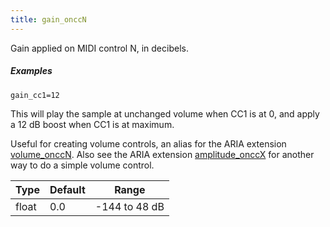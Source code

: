 ```yaml
---
title: gain_onccN
---
```

Gain applied on MIDI control N, in decibels.

##### Examples

```
gain_cc1=12
```

This will play the sample at unchanged volume when CC1 is at 0,
and apply a 12 dB boost when CC1 is at maximum.

Useful for creating volume controls, an alias for the ARIA extension
[volume_onccN](/opcodes/volume_onccN). Also see the ARIA extension
[amplitude_onccX](/opcodes/amplitude) for another way
to do a simple volume control.

| Type  | Default | Range         |
| ---   | ---     | ---           |
| float | 0.0     | -144 to 48 dB |
